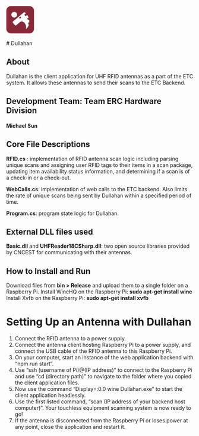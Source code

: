 <p align="left">
  <img src="Dullahan.PNG" alt="Logo" width="75" height="75">
</p>
# Dullahan

## About
Dullahan is the client application for UHF RFID antennas as a part of the ETC system. It allows these antennas to send their scans to the ETC Backend.

## Development Team: Team ERC Hardware Division
#### Michael Sun

## Core File Descriptions
**RFID.cs** : implementation of RFID antenna scan logic including parsing unique scans and assigning user RFID tags to their items in a scan package, updating item availability status information, and determining if a scan is of a check-in or a check-out.

**WebCalls.cs**: implementation of web calls to the ETC backend. Also limits the rate of unique scans being sent by Dullahan within a specified period of time. 

**Program.cs**: program state logic for Dullahan. 

## External DLL files used
**Basic.dll** and **UHFReader18CSharp.dll**: two open source libraries provided by CNCEST for communicating with their antennas. 

## How to Install and Run
Download files from **bin > Release** and upload them to a single folder on a Raspberry Pi.
Install WineHQ on the Raspberry Pi: **sudo apt-get install wine**
Install Xvfb on the Raspberry Pi: **sudo apt-get install xvfb**

# Setting Up an Antenna with Dullahan
1. Connect the RFID antenna to a power supply. 
2. Connect the antenna client hosting Raspberry Pi to a power supply, and connect the USB cable of the RFID antenna to this Raspberry Pi.
3. On your computer, start an instance of the web application backend with “npm run start”. 
4. Use “ssh (username of Pi)@(IP address)” to connect to the Raspberry Pi and use “cd (directory path)” to navigate to the folder where you copied the client application files. 
5. Now use the command “Display=:0.0 wine Dullahan.exe” to start the client application headlessly. 
6. Use the first listed command, “scan (IP address of your backend host computer)”. Your touchless equipment scanning system is now ready to go!
6. If the antenna is disconnected from the Raspberry Pi or loses power at any point, close the application and restart it. 

